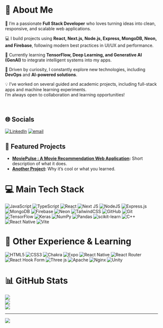 # 💫 About Me

🚀 I’m a passionate **Full Stack Developer** who loves turning ideas into clean, responsive, and scalable web applications.

💻 I build projects using **React, Next.js, Node.js, Express, MongoDB, Neon, and Firebase**, following modern best practices in UI/UX and performance.

🧠 Currently learning **TensorFlow, Deep Learning, and Generative AI (GenAI)** to integrate intelligent systems into my apps.

🎯 Driven by curiosity, I constantly explore new technologies, including **DevOps** and **AI-powered solutions**.

💡 I’ve worked on several guided and academic projects, including full-stack apps and machine learning experiments.  
I’m always open to collaboration and learning opportunities!

<br>

## 🌐 Socials
[![LinkedIn](https://img.shields.io/badge/LinkedIn-%230077B5.svg?logo=linkedin&logoColor=wh)](https://www.linkedin.com/in/sukhdeep-1599b2256/) 
[![email](https://img.shields.io/badge/Email-D14836?logo=gmail&logoColor=white)](mailto:sukhdeepkumar918@gmail.com)

## 🚩 Featured Projects
- **[MoviePulse : A Movie Recommendation Web Application](https://github.com/sukhdeep2813/Movie_Recomendation):** Short description of what it does.
- **[Another Project](https://github.com/sukhdeep2813/Grocio):** Why it’s cool or what you learned.


# 💻 Main Tech Stack
![JavaScript](https://img.shields.io/badge/javascript-%23323330.svg?style=for-the-badge&logo=javascript&logoColor=%23F7DF1E)
![TypeScript](https://img.shields.io/badge/typescript-%23007ACC.svg?style=for-the-badge&logo=typescript&logoColor=white)
![React](https://img.shields.io/badge/react-%2320232a.svg?style=for-the-badge&logo=react&logoColor=%2361DAFB)
![Next JS](https://img.shields.io/badge/Next-black?style=for-the-badge&logo=next.js&logoColor=white)
![NodeJS](https://img.shields.io/badge/node.js-6DA55F?style=for-the-badge&logo=node.js&logoColor=white)
![Express.js](https://img.shields.io/badge/express.js-%23404d59.svg?style=for-the-badge&logo=express&logoColor=%2361DAFB)
![MongoDB](https://img.shields.io/badge/MongoDB-%234ea94b.svg?style=for-the-badge&logo=mongodb&logoColor=white)
![Firebase](https://img.shields.io/badge/firebase-%23039BE5.svg?style=for-the-badge&logo=firebase)
![Neon](https://img.shields.io/badge/neon-%2300E599.svg?style=for-the-badge&logo=neon&logoColor=white)
![TailwindCSS](https://img.shields.io/badge/tailwindcss-%2338B2AC.svg?style=for-the-badge&logo=tailwind-css&logoColor=white)
![GitHub](https://img.shields.io/badge/github-%23121011.svg?style=for-the-badge&logo=github&logoColor=white)
![Git](https://img.shields.io/badge/git-%23F05033.svg?style=for-the-badge&logo=git&logoColor=white)
![TensorFlow](https://img.shields.io/badge/TensorFlow-%23FF6F00.svg?style=for-the-badge&logo=TensorFlow&logoColor=white)
![Keras](https://img.shields.io/badge/Keras-%23D00000.svg?style=for-the-badge&logo=Keras&logoColor=white)
![NumPy](https://img.shields.io/badge/numpy-%23013243.svg?style=for-the-badge&logo=numpy&logoColor=white)
![Pandas](https://img.shields.io/badge/pandas-%23150458.svg?style=for-the-badge&logo=pandas&logoColor=white)
![scikit-learn](https://img.shields.io/badge/scikit--learn-%23F7931E.svg?style=for-the-badge&logo=scikit-learn&logoColor=white)
![C++](https://img.shields.io/badge/c++-%2300599C.svg?style=for-the-badge&logo=c%2B%2B&logoColor=white)
![React Native](https://img.shields.io/badge/react_native-%2320232a.svg?style=for-the-badge&logo=react&logoColor=%2361DAFB)
![Vite](https://img.shields.io/badge/vite-%23646CFF.svg?style=for-the-badge&logo=vite&logoColor=white)

# 🧩 Other Experience & Learning
![HTML5](https://img.shields.io/badge/html5-%23E34F26.svg?style=for-the-badge&logo=html5&logoColor=white)
![CSS3](https://img.shields.io/badge/css3-%231572B6.svg?style=for-the-badge&logo=css3&logoColor=white)
![Chakra](https://img.shields.io/badge/chakra-%234ED1C5.svg?style=for-the-badge&logo=chakraui&logoColor=white)
![Expo](https://img.shields.io/badge/expo-1C1E24?style=for-the-badge&logo=expo&logoColor=#D04A37)
![React Native](https://img.shields.io/badge/react_native-%2320232a.svg?style=for-the-badge&logo=react&logoColor=%2361DAFB)
![React Router](https://img.shields.io/badge/React_Router-CA4245?style=for-the-badge&logo=react-router&logoColor=white)
![React Hook Form](https://img.shields.io/badge/React%20Hook%20Form-%23EC5990.svg?style=for-the-badge&logo=reacthookform&logoColor=white)
![Three js](https://img.shields.io/badge/threejs-black?style=for-the-badge&logo=three.js&logoColor=white)
![Apache](https://img.shields.io/badge/apache-%23D42029.svg?style=for-the-badge&logo=apache&logoColor=white)
![Nginx](https://img.shields.io/badge/nginx-%23009639.svg?style=for-the-badge&logo=nginx&logoColor=white)
![Unity](https://img.shields.io/badge/unity-%23000000.svg?style=for-the-badge&logo=unity&logoColor=white)

# 📊 GitHub Stats
![](https://github-readme-stats.vercel.app/api?username=sukhdeep2813&theme=dark&hide_border=false&include_all_commits=false&count_private=false)<br/>
![](https://nirzak-streak-stats.vercel.app/?user=sukhdeep2813&theme=dark&hide_border=false)<br/>
![](https://github-readme-stats.vercel.app/api/top-langs/?username=sukhdeep2813&theme=dark&hide_border=false&include_all_commits=false&count_private=false&layout=compact)

---

[![](https://visitcount.itsvg.in/api?id=sukhdeep2813&icon=0&color=0)](https://visitcount.itsvg.in)

<!-- Proudly created with GPRM ( https://gprm.itsvg.in ) -->
